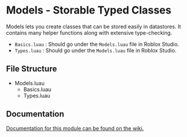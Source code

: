 # Models - Storable Typed Classes

Models lets you create classes that can be stored easily in datastores. It contains many helper functions along with extensive type-checking.

- `Basics.luau` : Should go under the `Models.luau` file in Roblox Studio.
- `Types.luau` : Should go under the `Models.luau` file in Roblox Studio.

## File Structure

- Models.luau
  - Basics.luau
  - Types.luau

## Documentation

[Documentation for this module can be found on the wiki.](https://github.com/Dotsian/RBXPackages/wiki/Models-%E2%80%90-Storable-Typed-Classes)
